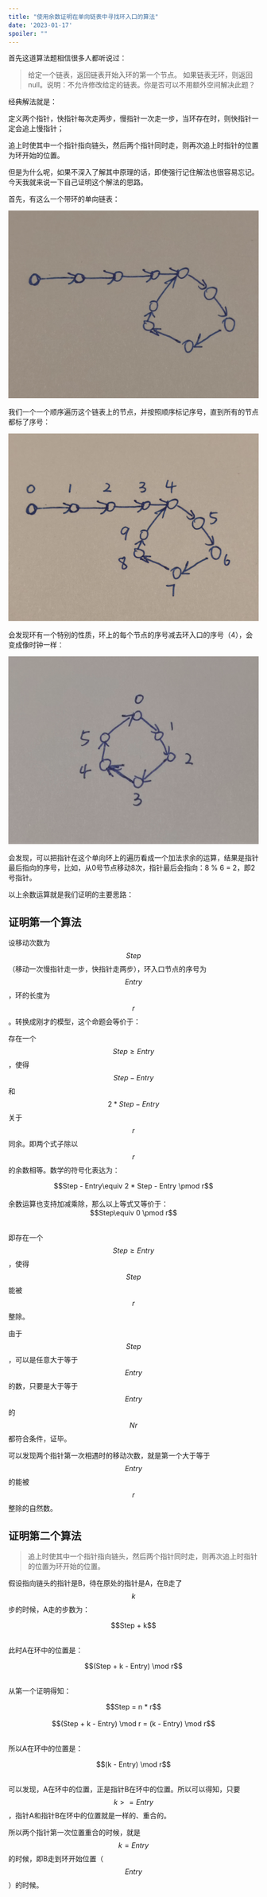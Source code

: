 ```yaml
---
title: "使用余数证明在单向链表中寻找环入口的算法"
date: '2023-01-17'
spoiler: ""
---
```


首先这道算法题相信很多人都听说过：

> 给定一个链表，返回链表开始入环的第一个节点。 如果链表无环，则返回 null。说明：不允许修改给定的链表。你是否可以不用额外空间解决此题？

经典解法就是：

定义两个指针，快指针每次走两步，慢指针一次走一步，当环存在时，则快指针一定会追上慢指针；

追上时使其中一个指针指向链头，然后两个指针同时走，则再次追上时指针的位置为环开始的位置。

但是为什么呢，如果不深入了解其中原理的话，即使强行记住解法也很容易忘记。今天我就来说一下自己证明这个解法的思路。

首先，有这么一个带环的单向链表：

![带环的单向链表](./linked-list-init.png)

我们一个一个顺序遍历这个链表上的节点，并按照顺序标记序号，直到所有的节点都标了序号：

![标记序号后](./linked-list-indexed.png)

会发现环有一个特别的性质，环上的每个节点的序号减去环入口的序号（4），会变成像时钟一样：

![环](./ring-indexed.png)

会发现，可以把指针在这个单向环上的遍历看成一个加法求余的运算，结果是指针最后指向的序号，比如，从0号节点移动8次，指针最后会指向：8 % 6 = 2，即2号指针。

以上余数运算就是我们证明的主要思路：

## 证明第一个算法

设移动次数为$$Step$$（移动一次慢指针走一步，快指针走两步），环入口节点的序号为$$Entry$$，环的长度为$$r$$。转换成刚才的模型，这个命题会等价于：

存在一个$$Step \geq Entry$$，使得$$Step - Entry$$和$$2 * Step - Entry$$关于$$r$$同余。即两个式子除以$$r$$ 的余数相等。数学的符号化表达为：

<center>$$Step - Entry\equiv 2 * Step - Entry \pmod r$$</center><br/>
余数运算也支持加减乘除，那么以上等式又等价于：

<center>$$Step\equiv 0 \pmod r$$</center><br/>

即存在一个$$Step \geq Entry$$，使得$$Step$$能被$$r$$整除。

由于$$Step$$，可以是任意大于等于$$Entry$$的数，只要是大于等于$$Entry$$的$$Nr$$都符合条件，证毕。

可以发现两个指针第一次相遇时的移动次数，就是第一个大于等于$$Entry$$的能被$$r$$整除的自然数。

## 证明第二个算法

> 追上时使其中一个指针指向链头，然后两个指针同时走，则再次追上时指针的位置为环开始的位置。

假设指向链头的指针是B，待在原处的指针是A，在B走了$$k$$步的时候，A走的步数为：

<center>$$Step + k$$</center><br/>

此时A在环中的位置是：

<center>$$(Step + k - Entry) \mod  r$$</center><br/>

从第一个证明得知：

<center>$$Step = n * r$$</center><br/>

<center>$$(Step + k - Entry) \mod r = (k - Entry) \mod  r$$</center><br/>

所以A在环中的位置是：

<center>$$(k - Entry) \mod r$$</center><br/>

可以发现，A在环中的位置，正是指针B在环中的位置。所以可以得知，只要$$k >= Entry$$，指针A和指针B在环中的位置就是一样的、重合的。

所以两个指针第一次位置重合的时候，就是$$k = Entry$$的时候，即B走到环开始位置（$$Entry$$）的时候。
